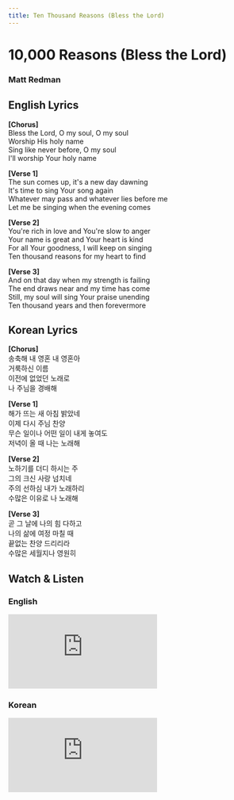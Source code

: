 ```yaml
---
title: Ten Thousand Reasons (Bless the Lord)
---
```


# 10,000 Reasons (Bless the Lord)

<h3>Matt Redman</h3>

## English Lyrics

**[Chorus]**  
Bless the Lord, O my soul, O my soul  
Worship His holy name  
Sing like never before, O my soul  
I'll worship Your holy name

**[Verse 1]**  
The sun comes up, it's a new day dawning  
It's time to sing Your song again  
Whatever may pass and whatever lies before me  
Let me be singing when the evening comes

**[Verse 2]**  
You're rich in love and You're slow to anger  
Your name is great and Your heart is kind  
For all Your goodness, I will keep on singing  
Ten thousand reasons for my heart to find

**[Verse 3]**  
And on that day when my strength is failing  
The end draws near and my time has come  
Still, my soul will sing Your praise unending  
Ten thousand years and then forevermore

## Korean Lyrics

**[Chorus]**  
송축해 내 영혼 내 영혼아  
거룩하신 이름  
이전에 없었던 노래로  
나 주님을 경배해  

**[Verse 1]**  
해가 뜨는 새 아침 밝았네  
이제 다시 주님 찬양  
무슨 일이나 어떤 일이 내게 놓여도  
저녁이 올 때 나는 노래해  

**[Verse 2]**  
노하기를 더디 하시는 주  
그의 크신 사랑 넘치네  
주의 선하심 내가 노래하리  
수많은 이유로 나 노래해  

**[Verse 3]**  
곧 그 날에 나의 힘 다하고  
나의 삶에 여정 마칠 때  
끝없는 찬양 드리리라  
수많은 세월지나 영원히  

## Watch & Listen

### English

<div style={{position: 'relative', paddingBottom: '56.25%', height: 0, overflow: 'hidden', maxWidth: '95%'}}>
  <iframe 
    style={{position: 'absolute', top: 0, left: 0, width: '100%', height: '100%'}}
    src="https://www.youtube.com/embed/Fo--H_yx2vg" 
    frameBorder="0" 
    allow="accelerometer; autoplay; clipboard-write; encrypted-media; gyroscope; picture-in-picture; web-share" 
    allowFullScreen>
  </iframe>
</div>

### Korean

<div style={{position: 'relative', paddingBottom: '56.25%', height: 0, overflow: 'hidden', maxWidth: '95%'}}>
  <iframe 
    style={{position: 'absolute', top: 0, left: 0, width: '100%', height: '100%'}}
    src="https://www.youtube.com/embed/llVQ723b5rk" 
    frameBorder="0" 
    allow="accelerometer; autoplay; clipboard-write; encrypted-media; gyroscope; picture-in-picture; web-share" 
    allowFullScreen>
  </iframe>
</div>
